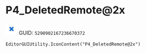 # P4_DeletedRemote@2x
![](/img/P4_DeletedRemote@2x.png)
GUID: `5290902167236670372`
```
EditorGUIUtility.IconContent("P4_DeletedRemote@2x")
```
